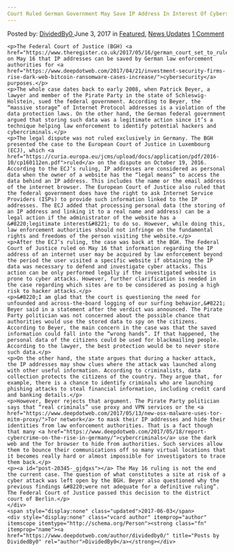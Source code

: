 ```yaml
---
Court Ruled German Government May Save IP Address In Interest Of Cybersecurity
---
```

<article class="post-listing post-20345 post type-post status-publish format-standard has-post-thumbnail hentry 
    <div class="post-inner">
        <span>Posted by: <a href="https://www.deepdotweb.com/author/dividedby0/" title="">DividedBy0 </a></span>
    <span>June 3, 2017</span>
    <span>in <a href="https://www.deepdotweb.com/category/deepdot-news/" rel="category tag">Featured</a>, <a href="https://www.deepdotweb.com/category/news-updates/" rel="category tag">News Updates</a></span>
    <span><a href="https://www.deepdotweb.com/2017/06/03/court-ruled-german-government-may-save-ip-address-in-interest/#comments">1 Comment</a></span>
    </p>
    <div class="clear"></div>
    
    <p>The Federal Court of Justice (BGH) <a href="https://www.theregister.co.uk/2017/05/16/german_court_set_to_rule_on_legality_of_ip_address_harvesting/">ruled</a> on May 16 that IP addresses can be saved by German law enforcement authorities for <a href="https://www.deepdotweb.com/2017/04/21/investment-security-firms-rise-dark-web-bitcoin-ransomware-cases-increase/">cybersecurity</a> purposes.</p>
    <p>The whole case dates back to early 2008, when Patrick Beyer, a lawyer and member of the Pirate Party in the state of Schleswig-Holstein, sued the federal government. According to Beyer, the “massive storage” of Internet Protocol addresses is a violation of the data protection laws. On the other hand, the German federal government argued that storing such data was a legitimate action since it’s a technique helping law enforcement to identify potential hackers and cybercriminals.</p>
    <p>The legal dispute was not ruled exclusively in Germany. The BGH presented the case to the European Court of Justice in Luxembourg (ECJ), which <a href="https://curia.europa.eu/jcms/upload/docs/application/pdf/2016-10/cp160112en.pdf">ruled</a> on the dispute on October 19, 2016. According to the ECJ’s ruling, IP addresses are considered as personal data when the owner of a website has the “legal means” to access the data behind an IP address. This includes the name or the email address of the internet browser. The European Court of Justice also ruled that the federal government does have the right to ask Internet Service Providers (ISPs) to provide such information linked to the IP addresses. The ECJ added that processing personal data (the storing of an IP address and linking it to a real name and address) can be a legal action if the administrator of the website has a &#8220;legitimate interest&#8221; to do so. However, while doing this, law enforcement authorities should not infringe on the fundamental rights and freedoms of the person visiting the website.</p>
    <p>After the ECJ’s ruling, the case was back at the BGH. The Federal Court of Justice ruled on May 16 that information regarding the IP address of an internet user may be acquired by law enforcement beyond the period the user visited a specific website if obtaining the IP data was necessary to defend and investigate cyber attacks. This action can be only performed legally if the investigated website is prone to cyber attacks. However, further clarification is needed in the case regarding which sites are to be considered as posing a high risk to hacker attacks.</p>
    <p>&#8220;I am glad that the court is questioning the need for unfounded and across-the-board logging of our surfing behavior,&#8221; Beyer said in a statement after the verdict was announced. The Pirate Party politician was not concerned about the possible chance that authorities would use the stored data to spy on the citizens. According to Beyer, the main concern in the case was that the saved information could fall into the “wrong hands”. If that happened, the personal data of the citizens could be used for blackmailing people. According to the lawyer, the best protection would be to never store such data.</p>
    <p>On the other hand, the state argues that during a hacker attack, the IP addresses may show clues where the attack was launched along with other useful information. According to criminalists, data collection protects the citizens of the country. They argue that, for example, there is a chance to identify criminals who are launching phishing attacks to steal financial information, including credit card and banking details.</p>
    <p>However, Beyer rejects that argument. The Pirate Party politician says that “real criminals” use proxy and VPN services or the <a href="https://www.deepdotweb.com/2017/05/13/new-osx-malware-uses-tor-mitm-proxy/">Tor network</a> to mask their IP addresses and hide their identities from law enforcement authorities. That is a fact though that many <a href="https://www.deepdotweb.com/2017/05/18/report-cybercrime-on-the-rise-in-germany/">cybercriminals</a> use the dark web and the Tor browser to hide from authorities. Such services allow them to bounce their communications off so many virtual locations that it becomes really hard or almost impossible for investigators to trace them back.</p>
    <p><a id="post-20345-_gjdgxs"></a> The May 16 ruling is not the end the current case. The question of what constitutes a site at risk of a cyber attack was left open by the BGH. Beyer also questioned why the previous findings &#8220;were not adequate for a definitive ruling”. The Federal Court of Justice passed this decision to the district court of Berlin.</p>
    </div>
    <span style="display:none" class="updated">2017-06-03</span>
    <div style="display:none" class="vcard author" itemprop="author" itemscope itemtype="http://schema.org/Person"><strong class="fn" itemprop="name"><a href="https://www.deepdotweb.com/author/dividedby0/" title="Posts by DividedBy0" rel="author">DividedBy0</a></strong></div>
    
